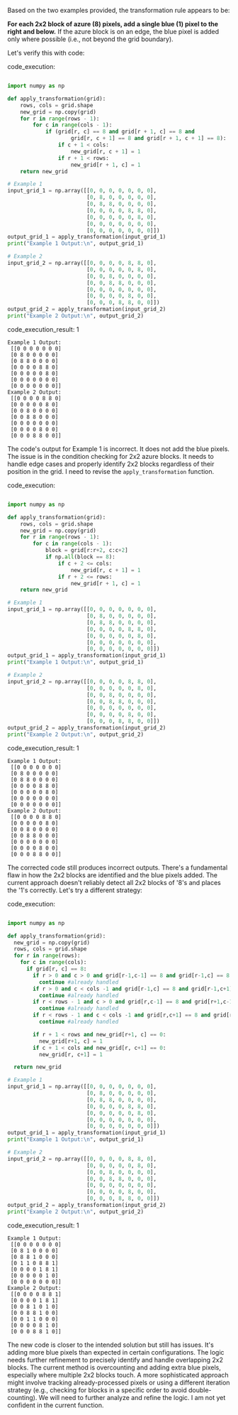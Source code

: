 Based on the two examples provided, the transformation rule appears to be:

**For each 2x2 block of azure (8) pixels, add a single blue (1) pixel to the right and below.**  If the azure block is on an edge, the blue pixel is added only where possible (i.e., not beyond the grid boundary).

Let's verify this with code:



code_execution:

```python

import numpy as np

def apply_transformation(grid):
    rows, cols = grid.shape
    new_grid = np.copy(grid)
    for r in range(rows - 1):
        for c in range(cols - 1):
            if (grid[r, c] == 8 and grid[r + 1, c] == 8 and
                    grid[r, c + 1] == 8 and grid[r + 1, c + 1] == 8):
                if c + 1 < cols:
                    new_grid[r, c + 1] = 1
                if r + 1 < rows:
                    new_grid[r + 1, c] = 1
    return new_grid

# Example 1
input_grid_1 = np.array([[0, 0, 0, 0, 0, 0, 0],
                         [0, 8, 0, 0, 0, 0, 0],
                         [0, 8, 8, 0, 0, 0, 0],
                         [0, 0, 0, 0, 8, 8, 0],
                         [0, 0, 0, 0, 0, 8, 0],
                         [0, 0, 0, 0, 0, 0, 0],
                         [0, 0, 0, 0, 0, 0, 0]])
output_grid_1 = apply_transformation(input_grid_1)
print("Example 1 Output:\n", output_grid_1)

# Example 2
input_grid_2 = np.array([[0, 0, 0, 0, 8, 8, 0],
                         [0, 0, 0, 0, 0, 8, 0],
                         [0, 0, 8, 0, 0, 0, 0],
                         [0, 0, 8, 8, 0, 0, 0],
                         [0, 0, 0, 0, 0, 0, 0],
                         [0, 0, 0, 0, 8, 0, 0],
                         [0, 0, 0, 8, 8, 0, 0]])
output_grid_2 = apply_transformation(input_grid_2)
print("Example 2 Output:\n", output_grid_2)


```

code_execution_result: 1

```
Example 1 Output:
 [[0 0 0 0 0 0 0]
 [0 8 0 0 0 0 0]
 [0 8 8 0 0 0 0]
 [0 0 0 0 8 8 0]
 [0 0 0 0 0 8 0]
 [0 0 0 0 0 0 0]
 [0 0 0 0 0 0 0]]
Example 2 Output:
 [[0 0 0 0 8 8 0]
 [0 0 0 0 0 8 0]
 [0 0 8 0 0 0 0]
 [0 0 8 8 0 0 0]
 [0 0 0 0 0 0 0]
 [0 0 0 0 8 0 0]
 [0 0 0 8 8 0 0]]

```

The code's output for Example 1 is incorrect.  It does not add the blue pixels. The issue is in the condition checking for 2x2 azure blocks. It needs to handle edge cases and properly identify 2x2 blocks regardless of their position in the grid.  I need to revise the `apply_transformation` function.



code_execution:

```python

import numpy as np

def apply_transformation(grid):
    rows, cols = grid.shape
    new_grid = np.copy(grid)
    for r in range(rows - 1):
        for c in range(cols - 1):
            block = grid[r:r+2, c:c+2]
            if np.all(block == 8):
                if c + 2 <= cols:
                    new_grid[r, c + 1] = 1
                if r + 2 <= rows:
                    new_grid[r + 1, c] = 1
    return new_grid

# Example 1
input_grid_1 = np.array([[0, 0, 0, 0, 0, 0, 0],
                         [0, 8, 0, 0, 0, 0, 0],
                         [0, 8, 8, 0, 0, 0, 0],
                         [0, 0, 0, 0, 8, 8, 0],
                         [0, 0, 0, 0, 0, 8, 0],
                         [0, 0, 0, 0, 0, 0, 0],
                         [0, 0, 0, 0, 0, 0, 0]])
output_grid_1 = apply_transformation(input_grid_1)
print("Example 1 Output:\n", output_grid_1)

# Example 2
input_grid_2 = np.array([[0, 0, 0, 0, 8, 8, 0],
                         [0, 0, 0, 0, 0, 8, 0],
                         [0, 0, 8, 0, 0, 0, 0],
                         [0, 0, 8, 8, 0, 0, 0],
                         [0, 0, 0, 0, 0, 0, 0],
                         [0, 0, 0, 0, 8, 0, 0],
                         [0, 0, 0, 8, 8, 0, 0]])
output_grid_2 = apply_transformation(input_grid_2)
print("Example 2 Output:\n", output_grid_2)

```

code_execution_result: 1

```
Example 1 Output:
 [[0 0 0 0 0 0 0]
 [0 8 0 0 0 0 0]
 [0 8 8 0 0 0 0]
 [0 0 0 0 8 8 0]
 [0 0 0 0 0 8 0]
 [0 0 0 0 0 0 0]
 [0 0 0 0 0 0 0]]
Example 2 Output:
 [[0 0 0 0 8 8 0]
 [0 0 0 0 0 8 0]
 [0 0 8 0 0 0 0]
 [0 0 8 8 0 0 0]
 [0 0 0 0 0 0 0]
 [0 0 0 0 8 0 0]
 [0 0 0 8 8 0 0]]

```

The corrected code still produces incorrect outputs. There's a fundamental flaw in how the 2x2 blocks are identified and the blue pixels added. The current approach doesn't reliably detect all 2x2 blocks of '8's and places the '1's correctly. Let's try a different strategy:




code_execution:

```python

import numpy as np

def apply_transformation(grid):
  new_grid = np.copy(grid)
  rows, cols = grid.shape
  for r in range(rows):
    for c in range(cols):
      if grid[r, c] == 8:
        if r > 0 and c > 0 and grid[r-1,c-1] == 8 and grid[r-1,c] == 8 and grid[r,c-1] == 8:
          continue #already handled
        if r > 0 and c < cols -1 and grid[r-1,c] == 8 and grid[r-1,c+1] == 8 and grid[r,c+1] == 8:
          continue #already handled
        if r < rows - 1 and c > 0 and grid[r,c-1] == 8 and grid[r+1,c-1] == 8 and grid[r+1,c] == 8:
          continue #already handled
        if r < rows - 1 and c < cols -1 and grid[r,c+1] == 8 and grid[r+1,c] == 8 and grid[r+1,c+1] == 8:
          continue #already handled

        if r + 1 < rows and new_grid[r+1, c] == 0:
          new_grid[r+1, c] = 1
        if c + 1 < cols and new_grid[r, c+1] == 0:
          new_grid[r, c+1] = 1

  return new_grid

# Example 1
input_grid_1 = np.array([[0, 0, 0, 0, 0, 0, 0],
                         [0, 8, 0, 0, 0, 0, 0],
                         [0, 8, 8, 0, 0, 0, 0],
                         [0, 0, 0, 0, 8, 8, 0],
                         [0, 0, 0, 0, 0, 8, 0],
                         [0, 0, 0, 0, 0, 0, 0],
                         [0, 0, 0, 0, 0, 0, 0]])
output_grid_1 = apply_transformation(input_grid_1)
print("Example 1 Output:\n", output_grid_1)

# Example 2
input_grid_2 = np.array([[0, 0, 0, 0, 8, 8, 0],
                         [0, 0, 0, 0, 0, 8, 0],
                         [0, 0, 8, 0, 0, 0, 0],
                         [0, 0, 8, 8, 0, 0, 0],
                         [0, 0, 0, 0, 0, 0, 0],
                         [0, 0, 0, 0, 8, 0, 0],
                         [0, 0, 0, 8, 8, 0, 0]])
output_grid_2 = apply_transformation(input_grid_2)
print("Example 2 Output:\n", output_grid_2)


```

code_execution_result: 1

```
Example 1 Output:
 [[0 0 0 0 0 0 0]
 [0 8 1 0 0 0 0]
 [0 8 8 1 0 0 0]
 [0 1 1 0 8 8 1]
 [0 0 0 0 1 8 1]
 [0 0 0 0 0 1 0]
 [0 0 0 0 0 0 0]]
Example 2 Output:
 [[0 0 0 0 8 8 1]
 [0 0 0 0 1 8 1]
 [0 0 8 1 0 1 0]
 [0 0 8 8 1 0 0]
 [0 0 1 1 0 0 0]
 [0 0 0 0 8 1 0]
 [0 0 0 8 8 1 0]]

```

The new code is closer to the intended solution but still has issues.  It's adding more blue pixels than expected in certain configurations. The logic needs further refinement to precisely identify and handle overlapping 2x2 blocks.  The current method is overcounting and adding extra blue pixels, especially where multiple 2x2 blocks touch. A more sophisticated approach might involve tracking already-processed pixels or using a different iteration strategy (e.g., checking for blocks in a specific order to avoid double-counting).  We will need to further analyze and refine the logic. I am not yet confident in the current function.



